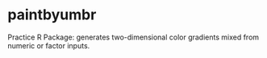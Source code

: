 # paintbyumbr
Practice R Package: generates two-dimensional color gradients mixed from numeric or factor inputs.
